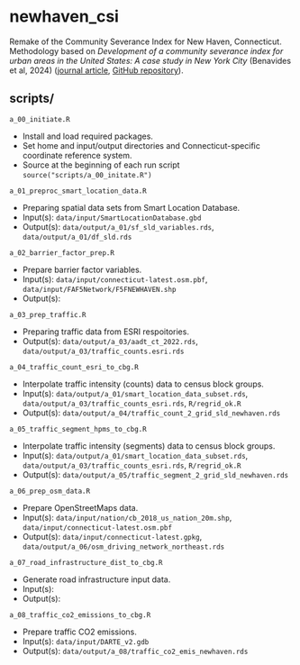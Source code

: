 # newhaven_csi
Remake of the Community Severance Index for New Haven, Connecticut. Methodology based on *Development of a community severance index for urban areas in the United States: A case study in New York City* (Benavides et al, 2024) ([journal article](https://www.sciencedirect.com/science/article/pii/S0160412024001120?ref=pdf_download&fr=RR-2&rr=9387bb57b9c37f56), [GitHub repository](https://github.com/jaime-benavides/community_severance_nyc?tab=readme-ov-file)).

## scripts/
`a_00_initiate.R`
- Install and load required packages.
- Set home and input/output directories and Connecticut-specific coordinate reference system.
- Source at the beginning of each run script `source("scripts/a_00_initate.R")`

`a_01_preproc_smart_location_data.R`
- Preparing spatial data sets from Smart Location Database.
- Input(s): `data/input/SmartLocationDatabase.gbd`
- Output(s): `data/output/a_01/sf_sld_variables.rds`, `data/output/a_01/df_sld.rds`

`a_02_barrier_factor_prep.R`
- Prepare barrier factor variables.
- Input(s): `data/input/connecticut-latest.osm.pbf`, `data/input/FAF5Network/F5FNEWHAVEN.shp`
- Output(s): 

`a_03_prep_traffic.R`
- Preparing traffic data from ESRI respoitories.
- Output(s): `data/output/a_03/aadt_ct_2022.rds`, `data/output/a_03/traffic_counts.esri.rds`

`a_04_traffic_count_esri_to_cbg.R`
- Interpolate traffic intensity (counts) data to census block groups.
- Input(s): `data/output/a_01/smart_location_data_subset.rds`, `data/output/a_03/traffic_counts_esri.rds`, `R/regrid_ok.R`
- Output(s): `data/output/a_04/traffic_count_2_grid_sld_newhaven.rds`

`a_05_traffic_segment_hpms_to_cbg.R`
- Interpolate traffic intensity (segments) data to census block groups.
- Input(s): `data/output/a_01/smart_location_data_subset.rds`, `data/output/a_03/traffic_counts_esri.rds`, `R/regrid_ok.R`
- Output(s): `data/output/a_05/traffic_segment_2_grid_sld_newhaven.rds`

`a_06_prep_osm_data.R`
- Prepare OpenStreetMaps data.
- Input(s): `data/input/nation/cb_2018_us_nation_20m.shp`, `data/input/connecticut-latest.osm.pbf`
- Output(s): `data/input/connecticut-latest.gpkg`, `data/output/a_06/osm_driving_network_northeast.rds`

`a_07_road_infrastructure_dist_to_cbg.R`
- Generate road infrastructure input data.
- Input(s):
- Output(s):

`a_08_traffic_co2_emissions_to_cbg.R`
- Prepare traffic CO2 emissions.
- Input(s): `data/input/DARTE_v2.gdb`
- Output(s): `data/output/a_08/traffic_co2_emis_newhaven.rds`
